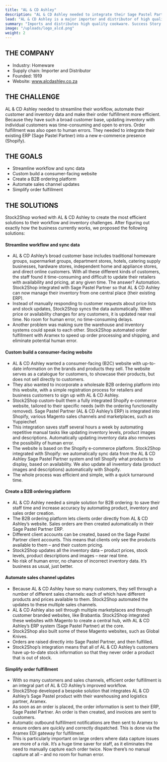 ```yaml
---
title: "AL & CD Ashley"
description: "AL & CD Ashley needed to integrate their Sage Pastel Partner ERP with Shopify. We created a Magento e-commerce website (B2B and B2C) to do just that. Here's the full story of how Stock2Shop worked with AL & CD Ashley to tailor the perfect solution for their business."
lead: "AL & CD Ashley is a major importer and distributor of high quality homeware and kitchenware products, including Bodum, Brabantia, Scanpan and many more."
summary: "Imports and distributes high quality cookware. Success Story featuring Pastel Partner, B2B and B2C stores."
image: "/uploads/logo_alcd.png"
weight: 2
---
```

## THE COMPANY
- Industry: Homeware
- Supply chain: Importer and Distributor
- Founded: 1919
- Website: www.alcdashley.co.za

## THE CHALLENGE
AL & CD Ashley needed to streamline their workflow, automate their customer and inventory data and make their order fulfillment more efficient. Because they have such a broad customer base, updating inventory with individual customers was time-consuming and open to errors. Order fulfillment was also open to human errors. They needed to integrate their existing ERP (Sage Pastel Partner) into a new e-commerce presence (Shopify).

## THE GOALS
- Streamline workflow and sync data
- Custom build a consumer-facing website
- Create a B2B ordering platform
- Automate sales channel updates
- Simplify order fulfillment

## THE SOLUTIONS
Stock2Shop worked with AL & CD Ashley to create the most efficient solutions to their workflow and inventory challenges. After figuring out exactly how the business currently works, we proposed the following solutions:

#### Streamline workflow and sync data
- AL & CD Ashley’s broad customer base includes traditional homeware groups, supermarket groups, department stores, hotels, catering supply businesses, hardware stores, independent home and appliance stores, and direct online customers. With all these different kinds of customers, the staff found it time-consuming and difficult to update their retailers with availability and pricing, at any given time. The answer? Automation. Stock2Shop integrated with Sage Pastel Partner so that AL & CD Ashley can now manage their inventory from one central place (their existing ERP).
- Instead of manually responding to customer requests about price lists and stock updates, Stock2Shop syncs the data automatically. When price or availability changes for any customers, it is updated near real time. No room for human error, no time-consuming delays.
- Another problem was making sure the warehouse and inventory systems could speak to each other. Stock2Shop automated order fulfillment with Aramex to speed up order processing and shipping, and eliminate potential human error.

#### Custom build a consumer-facing website
- AL & CD Ashley wanted a consumer-facing (B2C) website with up-to-date information on the brands and products they sell. The website serves as a catalogue for customers, to showcase their products, but does not sell directly to customers.
- They also wanted to incorporate a wholesale B2B ordering platform into this website, with a simple registration process for retailers and business customers to sign up with AL & CD Ashley.
- Stock2Shop custom-built them a fully integrated Shopify e-commerce website, tailored to their specific needs (with the ordering functionality removed). Sage Pastel Partner (AL & CD Ashley’s ERP) is integrated into Shopify, various Magento sales channels and marketplaces, such as Yuppiechef.
- This integration saves staff several hours a week by automating repetitive manual tasks like updating inventory levels, product images and descriptions. Automatically updating inventory data also removes the possibility of human error.
- The website is based on the Shopify e-commerce platform. Stock2Shop integrated with Shopify: we automatically sync data from the AL & CD Ashley Sage Pastel Partner system and tell Shopify what products to display, based on availability. We also update all inventory data (product images and descriptions) automatically with Shopify.
- The whole process was efficient and simple, with a quick turnaround time.

#### Create a B2B ordering platform
- AL & CD Ashley needed a simple solution for B2B ordering: to save their staff time and increase accuracy by automating product, inventory and sales order creation.
- The B2B ordering platform lets clients order directly from AL & CD Ashley’s website. Sales orders are then created automatically in their Sage Pastel Partner ERP.
- Different client accounts can be created, based on the Sage Pastel Partner client accounts. This means that clients only see the products available to them – and their custom pricing.
- Stock2Shop updates all the inventory data – product prices, stock levels, product descriptions and images – near real time.
- No risk of human error, no chance of incorrect inventory data. It’s business as usual, just better.

#### Automate sales channel updates
- Because AL & CD Ashley have so many customers, they sell through a number of different sales channels: each of which have different products and prices available to them. Stock2Shop automated the updates to these multiple sales channels.
- AL & CD Ashley also sell through multiple marketplaces and through customer branded websites, like Brabantia. Stock2Shop integrated these websites with Magento to create a central hub, with AL & CD Ashley’s ERP system (Sage Pastel Partner) at the core.
- Stock2Shop also built some of these Magento websites, such as Global Knives.
- Orders are raised directly into Sage Pastel Partner, and then fulfilled.
- Stock2Shop’s integration means that all of AL & CD Ashley’s customers have up-to-date stock information so that they never order a product that is out of stock.

#### Simplify order fulfillment
- With so many customers and sales channels, efficient order fulfillment is an integral part of AL & CD Ashley’s improved workflow.
- Stock2Shop developed a bespoke solution that integrates AL & CD Ashley’s Sage Pastel product with their warehousing and logistics partner, Aramex.
- As soon as an order is placed, the order information is sent to their ERP, Sage Pastel Partner. An order is then created, and invoices are sent to customers.
- Automatic outbound fulfillment notifications are then sent to Aramex to ensure orders are quickly and correctly dispatched. This is done via the Aramex EDI gateway for fulfillment.
- This is particularly important on large orders where data capture issues are more of a risk. It’s a huge time saver for staff, as it eliminates the need to manually capture each order twice. Now there’s no manual capture at all – and no room for human error.